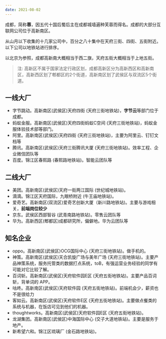 ```yaml
---
date: 2021-08-02
---
```


成都，简称**蓉**，因五代十国后蜀后主在成都城墙遍种芙蓉而得名。成都的大部分互联网公司位于高新南区。

从山月以下收集的十几家公司中，百分之八十集中在天府三街、四街、五街附近。以下公司以地铁站进行排序。

以北京为参照，成都高新南大概相当于西二旗，天府五街大概相当于上地五街。

> 注: 高新区不属于国家法定行政区划，成都高新区分为高新西区和高新南区，高新西区划了郫都区的2个街道，高新南区划了武侯区与双流区5个街道。

## 一线大厂

+ 字节跳动。高新南区(武侯区)天府四街 (天府三街地铁站)，**字节云**等部门位于成都。
+ 蚂蚁金服。高新南区(武侯区)天府四街蚂蚁C空间 (天府三街地铁站)，蚂蚁金服体验技术部等部门。
+ 阿里。高新南区(武侯区)天府四街 (天府三街地铁站)，主要为阿里云、钉钉文档等
+ 腾讯。高新南区(武侯区)天府三街腾讯大厦 (天府三街地铁站)。效率工程、企业微信团队等
+ 百度。锦江区春熙路 (春熙路地铁站)。智能云团队等

## 二线大厂

+ 美团。高新南区(武侯区)天府一街两江国际 (世纪城地铁站)。
+ 滴滴。锦江区天府国际，九眼桥附近 (牛王庙地铁站)。
+ 爱奇艺。高新南区(双流区)爱奇艺创新大厦（新川路地铁站)。主要与游戏相关，**前端岗位较少**
+ 京东。武侯区西部智谷 (武青南路地铁站)。零售云团队等
+ 华为。高新西区(郫都区)成都研究所，偏僻地。华为云团队等

## 知名企业

+ oppo。高新南区(武侯区)OCG国际中心 (天府三街地铁站)。做手机的。
+ 神策。高新南区(武侯区)天合凯旋广场与美年广场 (天府三街地铁站)。主要产品神策系统，服务托管类的数据打点系统，toB，有强运营业务经验的同学有可能对它比较了解。
+ 百词斩。高新南区(武侯区)天府软件园E区 (天府五街地铁站)。主要产品百词斩，背单词的 APP。
+ 咕咚。高新南区(武侯区)天府软件园 (天府五街地铁站)。前端机会少，薪资也不是很给力
+ 客如云。高新南区(武侯区)天府软件E区 (天府五街地铁站)。主要做点餐类的系统与机器，在饭店可见到他们的机器。
+ thoughtworks。高新南区(武侯区)天府软件园E区 (天府五街地铁站)。
+ 龙湖集团。高新南区(武侯区)中海国际中心 (交子大道地铁站)。主要是服务于地产。
+ 新希望六和。锦江区琉璃厂 (金石路地铁站)。
